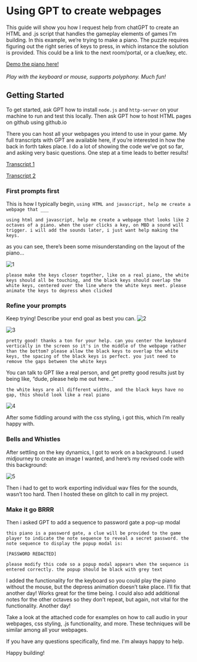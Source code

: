 # Using GPT to create webpages 

This guide will show you how I request help from chatGPT to create an HTML and .js script that handles the gameplay elements of games I’m building. In this example, we’re trying to make a piano. The puzzle requires figuring out the right series of keys to press, in which instance the solution is provided. This could be a link to the next room/portal, or a clue/key, etc.

[Demo the piano here!](https://ilovespectra.github.io/piano.html) <br><br>
<i>Play with the keyboard or mouse, supports polyphony. Much fun!</i>

## Getting Started

To get started, ask GPT how to install `node.js` and `http-server` on your machine to run and test this locally. Then ask GPT how to host HTML pages on github using github.io

There you can host all your webpages you intend to use in your game. My full transcripts with GPT are available here, if you’re interested in how the back in forth takes place. I do a lot of showing the code we’ve got so far, and asking very basic questions. One step at a time leads to better results!

[Transcript 1](https://chat.openai.com/share/3ad0b66c-fcf7-4c88-8bf7-0df72477f5cc)

[Transcript 2](https://chat.openai.com/share/ea817d7d-1da8-40aa-953d-39ce9e3e479f)

### First prompts first

This is how I typically begin, `using HTML and javascript, help me create a webpage that ___`

```
using html and javascript, help me create a webpage that looks like 2 octaves of a piano. when the user clicks a key, on MBD a sound will trigger. i will add the sounds later, i just want help making the keys.
```

as you can see, there’s been some misunderstanding on the layout of the piano…

![1](https://cdn.discordapp.com/attachments/1051281685234327613/1145385590687272960/1.png)
```
please make the keys closer together, like on a real piano, the white keys should all be touching, and the black keys should overlap the white keys, centered over the line where the white keys meet. please animate the keys to depress when clicked 
```
### Refine your prompts

Keep trying! Describe your end goal as best you can.
![2](https://cdn.discordapp.com/attachments/1051281685234327613/1145385590943137802/2.png)

![3](https://cdn.discordapp.com/attachments/1051281685234327613/1145385591610023997/4.png)

```
pretty good! thanks a ton for your help. can you center the keyboard vertically in the screen so it's in the middle of the webpage rather than the bottom? please allow the black keys to overlap the white keys, the spacing of the black keys is perfect. you just need to remove the gaps between the white keys
```

You can talk to GPT like a real person, and get pretty good results just by being like, “dude, please help me out here…”

```
the white keys are all different widths, and the black keys have no gap, this should look like a real piano
```
![4](https://cdn.discordapp.com/attachments/1051281685234327613/1145385591895240835/5.png)

After some fiddling around with the css styling, i got this, which I’m really happy with. 

### Bells and Whistles

After settling on the key dynamics, I got to work on a background. I used midjourney to create an image I wanted, and here’s my revised code with this background:

![5](https://cdn.discordapp.com/attachments/1051281685234327613/1145385592209805463/6.png)

Then i had to get to work exporting individual wav files for the sounds, wasn’t too hard. Then I hosted these on glitch to call in my project.

### Make it go BRRR

Then i asked GPT to add a sequence to password gate a pop-up modal

```
this piano is a password gate, a clue will be provided to the game player to indicate the note sequence to reveal a secret password. the note sequence to display the popup modal is:

[PASSWORD REDACTED]

please modify this code so a popup modal appears when the sequence is entered correctly. the popup should be black with grey text
```
I added the functionality for the keyboard so you could play the piano without the mouse, but the depress animation doesn’t take place. I’ll fix that another day! Works great for the time being. I could also add additional notes for the other octaves so they don't repeat, but again, not vital for the functionality. Another day!

Take a look at the attached code for examples on how to call audio in your webpages, css styling, .js functionality, and more. These techniques will be similar among all your webpages.

If you have any questions specifically, find me. I'm always happy to help.

Happy building!

